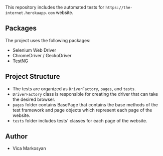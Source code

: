 This repository includes the automated tests for `https://the-internet.herokuapp.com` website.

## Packages

The project uses the following packages:
* Selenium Web Driver
* ChromeDriver / GeckoDriver
* TestNG


## Project Structure

* The tests are organized as `DriverFactory`, `pages`, and `tests`.  
* `DriverFactory` class is responsible for creating the driver that can take the desired browser.
* `pages` folder contains BasePage that contains the base methods of the test framework 
and page objects which represent each page of the website.
* `tests` folder includes tests' classes for each page of the website.

## Author
* Vica Markosyan